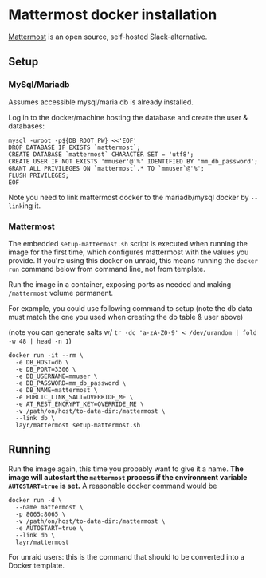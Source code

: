 # Mattermost docker installation

[Mattermost](https://mattermost.com/) is an open source, self-hosted Slack-alternative.

## Setup

### MySql/Mariadb

Assumes accessible mysql/maria db is already installed.

Log in to the docker/machine hosting the database and create the user & databases:

```
mysql -uroot -p${DB_ROOT_PW} <<'EOF'
DROP DATABASE IF EXISTS `mattermost`;
CREATE DATABASE `mattermost` CHARACTER SET = 'utf8';
CREATE USER IF NOT EXISTS 'mmuser'@'%' IDENTIFIED BY 'mm_db_password';
GRANT ALL PRIVILEGES ON `mattermost`.* TO `mmuser`@'%';
FLUSH PRIVILEGES;
EOF
```

Note you need to link mattermost docker to the mariadb/mysql docker by `--link`ing it.

### Mattermost

The embedded `setup-mattermost.sh` script is executed when running the image for the
first time, which configures mattermost with the values you provide.
If you're using this docker on unraid, this means running the `docker run` command
below from command line, not from template.

Run the image in a container, exposing ports as needed and making `/mattermost` volume permanent.

For example, you could use following command to setup (note the db data must
match the one you used when creating the db table & user above)

(note you can generate salts w/ `tr -dc 'a-zA-Z0-9' < /dev/urandom | fold -w 48 | head -n 1`)

    docker run -it --rm \
      -e DB_HOST=db \
      -e DB_PORT=3306 \
      -e DB_USERNAME=mmuser \
      -e DB_PASSWORD=mm_db_password \
      -e DB_NAME=mattermost \
      -e PUBLIC_LINK_SALT=OVERRIDE_ME \
      -e AT_REST_ENCRYPT_KEY=OVERRIDE_ME \
      -v /path/on/host/to-data-dir:/mattermost \
      --link db \
      layr/mattermost setup-mattermost.sh

## Running

Run the image again, this time you probably want to give it a name.
**The image will autostart the `mattermost` process if the environment
variable `AUTOSTART=true` is set.** A reasonable docker command would be

    docker run -d \
      --name mattermost \
      -p 8065:8065 \
      -v /path/on/host/to-data-dir:/mattermost \
      -e AUTOSTART=true \
      --link db \
      layr/mattermost

For unraid users: this is the command that should to be converted into a Docker template.
